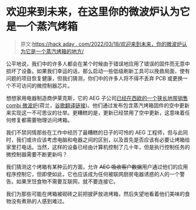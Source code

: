 # 欢迎来到未来，在这里你的微波炉认为它是一个蒸汽烤箱

> 原文:[https://hack aday . com/2022/03/18/欢迎来到未来，你的微波炉认为它是一个蒸汽烤箱的地方/](https://hackaday.com/2022/03/18/welcome-to-the-future-where-your-microwave-thinks-its-a-steam-oven/)

公平地说，我们中的许多人都会在某个时候由于错误地应用了错误的固件而无意中损坏了设备。如果我们幸运的话，那么启动一些低级刷新工具可以挽救局面，使有问题的项目恢复健康，但我们猜测，你们中的许多人将不得不丢弃 PCB 或更换一个不可访问的微控制器芯片。

想想家用电器制造商伊莱克斯，它的 AEG 子公司[已经在西欧的一个狭长地带销售 combi 微波炉](https://tweakers.net/nieuws/193950/aeg-combimagnetron-denkt-stoomoven-te-zijn-en-werkt-niet-meer-na-foute.html)(荷兰，[谷歌翻译链接](https://tweakers-net.translate.goog/nieuws/193950/aeg-combimagnetron-denkt-stoomoven-te-zijn-en-werkt-niet-meer-na-foute.html?_x_tr_sl=nl&_x_tr_tl=en&_x_tr_hl=en&_x_tr_pto=wapp))。他们通过发布包含蒸汽烤箱固件的空中更新来实现这一不可思议的壮举。更糟糕的是，更新已经禁用了空中更新，这意味着任何修复都需要物理访问烤箱。

我们不禁同情那些在工作中经历了最糟糕的日子的可怜的 AEG 工程师，但与此同时，我们或许应该考虑电脑和电器之间的区别，以及首先是否应该有必要让烤箱给家里打电话。当然，这样的设备已经由计算机控制了几十年，但是执行控制任务的微控制器需要不断更新吗？

我们猜测这个烤箱有某种云的方面，允许 ~~AEG 吸收客户数据~~用户通过他们的应用程序控制它，但即使如此，它也应该成为任何被联网厨房电器诱惑的人的一个警告。如果烹饪食物不需要互联网，就不要连接它。

我们为那些可能在烤箱被砌砖之前把披萨放进烤箱，然后失望地看着他们美味的食物没有煮熟的人感到难过。